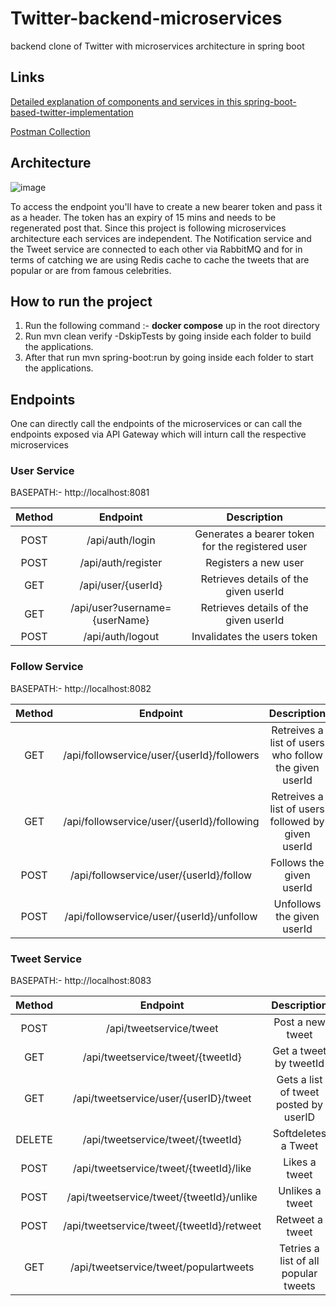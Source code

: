 # Twitter-backend-microservices
backend clone of Twitter with microservices architecture in spring boot

## Links
[Detailed explanation of components and services in this spring-boot-based-twitter-implementation](https://shaunlewis.hashnode.dev/exploring-microservices-and-key-components-in-a-spring-boot-based-twitter-implementation)

[Postman Collection](https://api.postman.com/collections/22670645-66748c08-ea0e-4122-b131-9b8c9ee314e7?access_key=PMAT-01H5QH1P0A77R3QTN6AQ663AZ8)
## **Architecture**
![image](https://github.com/ferrero-rocher/twitter-backend-microservices/assets/60911166/fad794d6-d882-41eb-b5c5-bb5f397c7b9e)

To access the endpoint you'll have to create a new bearer token and pass it as a header. The token has an expiry of 15 mins and needs to be regenerated post that. Since this project is following microservices architecture each services are independent. The Notification service and the Tweet service are connected to each other via RabbitMQ and for in terms of catching we are using Redis cache to cache the tweets that are popular or are from famous celebrities. 

## **How to run the project**
1. Run the following command :- **docker compose** up in the root directory
2. Run mvn clean verify -DskipTests by going inside each folder to build the applications.
3. After that run mvn spring-boot:run by going inside each folder to start the applications.

## Endpoints 
One can directly call the endpoints of the microservices or can call the endpoints exposed via API Gateway which will inturn call the respective microservices
### User Service

BASEPATH:- http://localhost:8081

| Method | Endpoint | Description |
|:---: | :---: | :---:|
| POST | /api/auth/login | Generates a bearer token for the registered user |
| POST | /api/auth/register | Registers a new user |
| GET | /api/user/{userId} | Retrieves details of the given userId |
| GET | /api/user?username={userName} |  Retrieves details of the given userId |
| POST | /api/auth/logout |  Invalidates the users token |

### Follow Service

BASEPATH:- http://localhost:8082

| Method | Endpoint | Description |
|:---: | :---: | :---:|
| GET | /api/followservice/user/{userId}/followers | Retreives a list of users who follow the  given userId |
| GET | /api/followservice/user/{userId}/following | Retreives a list of users followed by given userId |
| POST | /api/followservice/user/{userId}/follow | Follows the given userId |
| POST | /api/followservice/user/{userId}/unfollow |  Unfollows the given userId |

### Tweet Service

BASEPATH:- http://localhost:8083

| Method | Endpoint | Description |
|:---: | :---: | :---:|
| POST | /api/tweetservice/tweet | Post a new tweet |
| GET | /api/tweetservice/tweet/{tweetId} | Get a tweet by tweetId |
| GET | /api/tweetservice/user/{userID}/tweet | Gets a list of tweet posted by userID |
| DELETE | /api/tweetservice/tweet/{tweetId} | Softdeletes a Tweet |
| POST | /api/tweetservice/tweet/{tweetId}/like |  Likes a tweet |
| POST | /api/tweetservice/tweet/{tweetId}/unlike |  Unlikes a tweet |
| POST | /api/tweetservice/tweet/{tweetId}/retweet |  Retweet a tweet |
| GET | /api/tweetservice/tweet/populartweets |  Tetries a list of all popular tweets |


